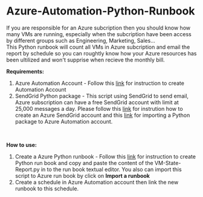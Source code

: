 # Azure-Automation-Python-Runbook
If you are responsible for an Azure subcription then you should know how many VMs are running, especially when the subcription have been access by different groups such as Engineering, Marketing, Sales... <br>
This Python runbook will count all VMs in Azure subcription and email the report by schedule so you can roughtly know how your Azure resources has been ultilized and won't supprise when recieve the monthly bill. 
<br>

**Requirements:**
1. Azure Automation Account - Follow this [link](https://docs.microsoft.com/en-us/azure/automation/automation-create-standalone-account) for instruction to create Automation Account
1. SendGrid Python package - This script using SendGrid to send email, Azure subscription can have a free SendGrid account with limit at 25,000 messages a day. Please follow this [link](https://docs.microsoft.com/en-us/azure/sendgrid-dotnet-how-to-send-email#next-steps) for instrution how to create an Azure SendGrid account and this [link](https://docs.microsoft.com/en-us/azure/automation/python-packages) for importing a Python package to Azure Automation account.
<br>

**How to use:**
1. Create a Azure Python runbook - Follow this [link](https://docs.microsoft.com/en-us/azure/automation/learn/automation-tutorial-runbook-textual-python2) for instruction to create Python run book and copy and paste the content of the VM-State-Report.py in to the run book textual editor. You also can import this script to Azure run book by click on **Import a runbook**
2. Create a schedule in Azure Automation account then link the new runbook to this schedule.   
